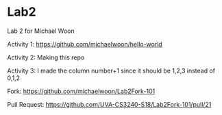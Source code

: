 # Lab2
Lab 2 for Michael Woon

Activity 1: https://github.com/michaelwoon/hello-world

Activity 2: Making this repo

Activity 3: I made the column number+1 since it should be 1,2,3 instead of 0,1,2

Fork: https://github.com/michaelwoon/Lab2Fork-101

Pull Request: https://github.com/UVA-CS3240-S18/Lab2Fork-101/pull/21
